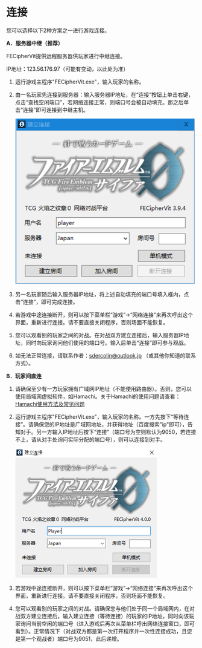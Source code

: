 # 连接

您可以选择以下2种方案之一进行游戏连接。

**A．服务器中继（推荐）**

FECipherVit提供远程服务器供玩家进行中继连接。

IP地址：123.56.176.97（可能有变动，以此处为准）

1. 运行游戏主程序"FECipherVit.exe"，输入玩家的名称。
2. 由一名玩家先连接到服务器：输入服务器IP地址，在“连接”按钮上单击右键，点击“查找空闲端口”，若网络连接正常，则端口号会被自动填充。那之后单击“连接”即可连接到中继主机。

   ![](../.gitbook/assets/connection2.png)

3. 另一名玩家随后输入服务器IP地址，将上述自动填充的端口号填入框内，点击“连接”，即可完成连接。
4. 若游戏中途连接断开，则可以按下菜单栏“游戏”→“网络连接”来再次呼出这个界面，重新进行连接。请不要直接关闭程序，否则场面不能恢复。
5. 您可以观看别的玩家之间的对战。在对战双方建立连接后，输入服务器IP地址，同时向玩家询问他们使用的端口号。输入后单击“连接”即可参与观战。
6. 如无法正常连接，请联系作者：sdercolin@outlook.jp （或其他你知道的联系方式）。

**B．玩家间直连**

1. 请确保至少有一方玩家拥有广域网IP地址（不能使用路由器）。否则，您可以使用局域网虚拟软件，如Hamachi。关于Hamachi的使用问题请查看：[Hamachi使用方法及常见问题](https://github.com/sdercolin/fecipher-vit-manual/tree/c48cbddbdb3034a2c18a1205b6a389dfd3af2fb4/fu-lu/hamachi.md)
2. 运行游戏主程序"FECipherVit.exe"，输入玩家的名称。一方先按下“等待连接”。请确保您的IP地址是广域网地址，并获得地址（百度搜索"ip"即可），告知对手。另一方输入IP地址后按下“连接”（端口号为空则默认为9050，若连接不上，请从对手处询问实际分配的端口号），则可以连接到对手。

   ![](../.gitbook/assets/connection.png)

3. 若游戏中途连接断开，则可以按下菜单栏“游戏”→“网络连接”来再次呼出这个界面，重新进行连接。请不要直接关闭程序，否则场面不能恢复。
4. 您可以观看别的玩家之间的对战。请确保您与他们处于同一个局域网内，在对战双方建立连接后，输入建立连接（等待连接）的玩家的IP地址，同时向该玩家询问当前空闲的端口号（进入游戏后再次从菜单栏呼出网络连接窗口，即可看到）。正常情况下（对战双方都是第一次打开程序并一次性连接成功，且您是第一个观战者）端口号为9051，此后递增。

